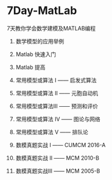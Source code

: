 # 7Day-MatLab
7天教你学会数学建模及MATLAB编程

 1. 数学模型的应用举例

 2. Matlab 快速入门

 3. Matlab 提高

 4. 常用模型或算法  I —— 启发式算法

 5. 常用模型或算法 II —— 元胞自动机

 6. 常用模型或算法III —— 预测和评价

 7. 常用模型或算法 IV —— 图论与网络

 8. 常用模型或算法  V —— 排队论

 9. 数模真题实战   I —— CUMCM 2016-A

10. 数模真题实战 II —— MCM 2010-B

11. 数模真题实战III —— MCM 2005-B
